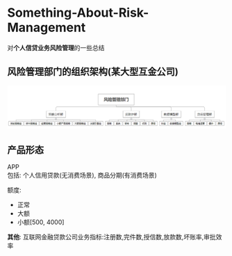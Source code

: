 # Something-About-Risk-Management
对**个人信贷业务风险管理**的一些总结

## 风险管理部门的组织架构(某大型互金公司)

<img src="Risk-Management-Department.png"/>

## 产品形态
APP  
包括: 个人信用贷款(无消费场景), 商品分期(有消费场景)

额度:
- 正常 
- 大额
- 小额\[500, 4000]

**其他**: 互联网金融贷款公司业务指标:注册数,完件数,授信数,放款数,坏账率,审批效率

